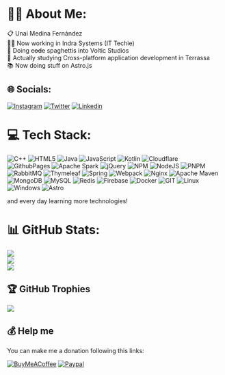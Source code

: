 # 👨‍💻 About Me:
<div>📋 Unai Medina Fernández
<div>👷‍♂️ Now working in Indra Systems (IT Techie)</div>
<div>🍝 Doing <del>code</del> spaghettis into Voltic Studios</div>
<div>🏫 Actually studying Cross-platform application development in Terrassa</div>
<div>📚 Now doing stuff on Astro.js</div>



## 🌐 Socials:

[![Instagram](https://img.shields.io/badge/Instagram-E4405F?style=for-the-badge&logo=instagram&logoColor=white)](https://instagram.com/unnaaiimedinaa) 
[![Twitter](https://img.shields.io/badge/Twitter-1DA1F2?style=for-the-badge&logo=twitter&logoColor=white)](https://twitter.com/unnaaiimedina)
[![Linkedin](https://img.shields.io/badge/LinkedIn-0077B5?style=for-the-badge&logo=linkedin&logoColor=white)](https://www.linkedin.com/in/unai-medina-fdez/)

# 💻 Tech Stack:
![C++](https://img.shields.io/badge/_-CPP-F34B7D.svg?style=for-the-badge)
![HTML5](https://img.shields.io/badge/html5-%23E34F26.svg?style=for-the-badge&logo=html5&logoColor=white) 
![Java](https://img.shields.io/badge/java-%23ED8B00.svg?style=for-the-badge&logo=openjdk&logoColor=white) 
![JavaScript](https://img.shields.io/badge/javascript-%23323330.svg?style=for-the-badge&logo=javascript&logoColor=%23F7DF1E) 
![Kotlin](https://img.shields.io/badge/kotlin-%237F52FF.svg?style=for-the-badge&logo=kotlin&logoColor=white) 
![Cloudflare](https://img.shields.io/badge/Cloudflare-F38020?style=for-the-badge&logo=Cloudflare&logoColor=white) 
![GithubPages](https://img.shields.io/badge/github%20pages-121013?style=for-the-badge&logo=github&logoColor=white) 
![Apache Spark](https://img.shields.io/badge/Apache%20Spark-FDEE21?style=for-the-badge&logo=apachespark&logoColor=black) 
![jQuery](https://img.shields.io/badge/jquery-%230769AD.svg?style=for-the-badge&logo=jquery&logoColor=white) 
![NPM](https://img.shields.io/badge/NPM-%23CB3837.svg?style=for-the-badge&logo=npm&logoColor=white) 
![NodeJS](https://img.shields.io/badge/node.js-6DA55F?style=for-the-badge&logo=node.js&logoColor=white) 
![PNPM](https://img.shields.io/badge/pnpm-%234a4a4a.svg?style=for-the-badge&logo=pnpm&logoColor=f69220) 
![RabbitMQ](https://img.shields.io/badge/rabbitmq-FF6600?style=for-the-badge&logo=rabbitmq&logoColor=white) 
![Thymeleaf](https://img.shields.io/badge/Thymeleaf-%23005C0F.svg?style=for-the-badge&logo=Thymeleaf&logoColor=white) 
![Spring](https://img.shields.io/badge/Spring-6DB33F?style=for-the-badge&logo=spring&logoColor=white)
![Webpack](https://img.shields.io/badge/webpack-%238DD6F9.svg?style=for-the-badge&logo=webpack&logoColor=black) 
![Nginx](https://img.shields.io/badge/nginx-%23009639.svg?style=for-the-badge&logo=nginx&logoColor=white) 
![Apache Maven](https://img.shields.io/badge/Apache%20Maven-C71A36?style=for-the-badge&logo=Apache%20Maven&logoColor=white) 
![MongoDB](https://img.shields.io/badge/MongoDB-%234ea94b.svg?style=for-the-badge&logo=mongodb&logoColor=white) 
![MySQL](https://img.shields.io/badge/mysql-%2300000f.svg?style=for-the-badge&logo=mysql&logoColor=white) 
![Redis](https://img.shields.io/badge/redis-%23DD0031.svg?style=for-the-badge&logo=redis&logoColor=white) 
![Firebase](https://img.shields.io/badge/Firebase-039BE5?style=for-the-badge&logo=Firebase&logoColor=white) 
![Docker](https://img.shields.io/badge/docker-%230db7ed.svg?style=for-the-badge&logo=docker&logoColor=white) 
![GIT](https://img.shields.io/badge/Git-fc6d26?style=for-the-badge&logo=git&logoColor=white)
![Linux](https://img.shields.io/badge/Linux-FCC624?style=for-the-badge&logo=linux&logoColor=black)
![Windows](https://img.shields.io/badge/Windows-0078D6?style=for-the-badge&logo=windows&logoColor=white)
![Astro](https://img.shields.io/badge/-ASTRO-4c00b0?logo=astro)

and every day learning more technologies!


# 📊 GitHub Stats:
![](https://github-readme-stats.vercel.app/api?username=unaimedina&theme=dark&hide_border=false&include_all_commits=true&count_private=true)<br/>
![](https://github-readme-streak-stats.herokuapp.com/?user=unaimedina&theme=dark&hide_border=false)<br/>
![](https://github-readme-stats.vercel.app/api/top-langs/?username=unaimedina&theme=dark&hide_border=false&include_all_commits=true&count_private=true&layout=compact)

## 🏆 GitHub Trophies
![](https://github-profile-trophy.vercel.app/?username=unaimedina&theme=radical&no-frame=false&no-bg=true&margin-w=4)

  ## 💰 Help me
  You can make me a donation following this links:

  [![BuyMeACoffee](https://img.shields.io/badge/Buy%20Me%20a%20Coffee-ffdd00?style=for-the-badge&logo=buy-me-a-coffee&logoColor=black)](https://www.buymeacoffee.com/unaimedina) 
  [![Paypal](https://img.shields.io/badge/PayPal-00457C?style=for-the-badge&logo=paypal&logoColor=white)](https://www.paypal.me/0GHz) 
